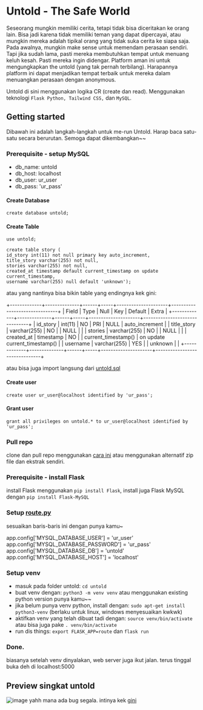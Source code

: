 # Untold - The Safe World

Seseorang mungkin memiliki cerita, tetapi tidak bisa diceritakan ke orang lain. Bisa jadi karena tidak memiliki teman yang dapat dipercayai, atau mungkin mereka adalah tipikal orang yang tidak suka cerita ke siapa saja. Pada awalnya, mungkin make sense untuk memendam perasaan sendiri. Tapi jika sudah lama, pasti mereka membutuhkan tempat untuk menuang keluh kesah. Pasti mereka ingin didengar. Platform aman ini untuk mengungkapkan the untold (yang tak pernah terbilang). Harapannya platform ini dapat menjadikan tempat terbaik untuk mereka dalam menuangkan perasaan dengan anonymous. 

Untold di sini menggunakan logika CR (create dan read). Menggunakan teknologi ```Flask Python, Tailwind CSS,``` dan ```MySQL```. 

## Getting started
Dibawah ini adalah langkah-langkah untuk me-run Untold. Harap baca satu-satu secara berurutan. Semoga dapat dikembangkan~~

### Prerequisite - setup MySQL
* db_name: untold
* db_host: localhost 
* db_user: ur_user
* db_pass: 'ur_pass'

#### Create Database 
```create database untold;```

#### Create Table 
```
use untold;

create table story (
id_story int(11) not null primary key auto_increment, 
title_story varchar(255) not null,
stories varchar(255) not null, 
created_at timestamp default current_timestamp on update current_timestamp,
username varchar(255) null default 'unknown');
```
atau yang nantinya bisa bikin table yang endingnya kek gini:

+-------------+--------------+------+-----+---------------------+-------------------------------+
| Field       | Type         | Null | Key | Default             | Extra                         |
+-------------+--------------+------+-----+---------------------+-------------------------------+
| id_story    | int(11)      | NO   | PRI | NULL                | auto_increment                |
| title_story | varchar(255) | NO   |     | NULL                |                               |
| stories     | varchar(255) | NO   |     | NULL                |                               |
| created_at  | timestamp    | NO   |     | current_timestamp() | on update current_timestamp() |
| username    | varchar(255) | YES  |     | unknown             |                               |
+-------------+--------------+------+-----+---------------------+-------------------------------+

atau bisa juga import langsung dari [untold.sql](https://github.com/rizahoemae/untold/blob/main/untold.sql)


#### Create user 
```create user ur_user@localhost identified by 'ur_pass';```


#### Grant user 
```grant all privileges on untold.* to ur_user@localhost identified by 'ur_pass';```

### Pull repo 
clone dan pull repo menggunakan [cara ini](https://stackoverflow.com/questions/1408790/how-do-i-pull-my-project-from-github) atau menggunakan alternatif zip file dan ekstrak sendiri.

### Prerequisite - install Flask
install Flask menggunakan ```pip install Flask```, install juga Flask MySQL dengan ```pip install Flask-MySQL```

### Setup [route.py](https://github.com/rizahoemae/untold/blob/main/route.py)
sesuaikan baris-baris ini dengan punya kamu~

app.config['MYSQL_DATABASE_USER'] = 'ur_user'
app.config['MYSQL_DATABASE_PASSWORD'] = 'ur_pass'
app.config['MYSQL_DATABASE_DB'] = 'untold'
app.config['MYSQL_DATABASE_HOST'] = 'localhost'

### Setup venv
* masuk pada folder untold: ```cd untold```
* buat venv dengan: ```python3 -m venv venv``` atau menggunakan existing python version punya kamu~~
* jika belum punya venv python, install dengan: ```sudo apt-get install python3-venv``` (berlaku untuk linux, windows menyesuaikan kwkwk)
* aktifkan venv yang telah dibuat tadi dengan: ```source venv/bin/activate``` atau bisa juga pake ```. venv/bin/activate```
* run dis things: ```export FLASK_APP=route``` dan ```flask run```

### Done. 
biasanya setelah venv dinyalakan, web server juga ikut jalan. terus tinggal buka deh di localhost:5000

## Preview singkat untold
![image](https://user-images.githubusercontent.com/55048401/134859019-1792f410-83b9-465d-8ebc-88230058280a.png)
yahh mana ada bug segala. intinya kek [gini](https://rizahoemae.notion.site/Showcase-3f598fede0cc45789a2dd3c01d3dee12#:~:text=visit%20my%20Instagram-,User%20Interface,-In%20short%2C%20untold) 
